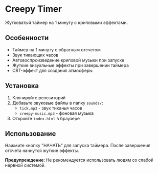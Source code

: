 # Creepy Timer

Жутковатый таймер на 1 минуту с криповыми эффектами.

## Особенности

- Таймер на 1 минуту с обратным отсчетом
- Звук тикающих часов
- Автовоспроизведение криповой музыки при запуске
- Жуткие визуальные эффекты при завершении таймера
- CRT-эффект для создания атмосферы

## Установка

1. Клонируйте репозиторий
2. Добавьте звуковые файлы в папку `sounds/`:
   - `tick.mp3` - звук тиканья часов
   - `creepy-music.mp3` - фоновая музыка
3. Откройте `index.html` в браузере

## Использование

Нажмите кнопку "НАЧАТЬ" для запуска таймера. После завершения отсчета начнутся жуткие эффекты.

**Предупреждение:** Не рекомендуется использовать людям со слабой нервной системой.
